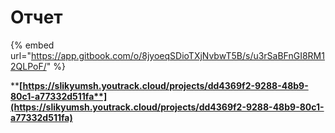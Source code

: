 # Отчет

{% embed url="https://app.gitbook.com/o/8jyoeqSDioTXjNvbwT5B/s/u3rSaBFnGI8RM12QLPoF/" %}

****[**https://slikyumsh.youtrack.cloud/projects/dd4369f2-9288-48b9-80c1-a77332d511fa**](https://slikyumsh.youtrack.cloud/projects/dd4369f2-9288-48b9-80c1-a77332d511fa)****
